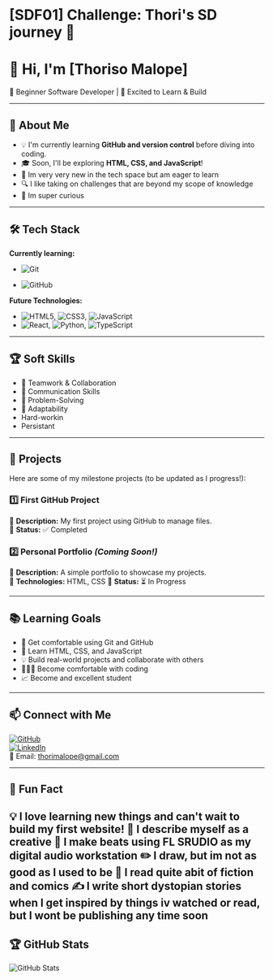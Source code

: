 # [SDF01] Challenge: Thori's SD journey 🚀

# 👋 Hi, I'm [Thoriso Malope]

🌱 Beginner Software Developer | 🚀 Excited to Learn & Build

---

## 🎯 About Me

- 💡 I'm currently learning **GitHub and version control** before diving into coding.
- 🎓 Soon, I'll be exploring **HTML, CSS, and JavaScript**!
- 🤖 Im very very new in the tech space but am eager to learn
- 🔍 I like taking on challenges that are beyond my scope of knowledge
- 📡 Im super curious

---

## 🛠️ Tech Stack

**Currently learning:**

- ![Git](https://img.shields.io/badge/-Git-F05032?style=flat&logo=git&logoColor=white)

- ![GitHub](https://img.shields.io/badge/-GitHub-181717?style=flat-circle&logo=github)

**Future Technologies:**

- ![HTML5](https://img.shields.io/badge/-HTML5-black?style=flat-circle&logo=html5&logoColor=white), ![CSS3](https://img.shields.io/badge/-CSS3-black?style=flat-circle&logo=css3), ![JavaScript](https://img.shields.io/badge/-JavaScript-black?style=flat-circle&logo=javascript)
- ![React](https://img.shields.io/badge/-React-black?style=flat-circle&logo=react), ![Python](https://img.shields.io/badge/-Python-black?style=flat-circle&logo=python), ![TypeScript](https://img.shields.io/badge/-TypeScript-black?style=flat-circle&logo=typescript) 

---

## 🏆 Soft Skills

- 🤝 Teamwork & Collaboration
- 📢 Communication Skills
- 🎯 Problem-Solving
- 🚀 Adaptability
- Hard-workin
- Persistant

---

## 📌 Projects

Here are some of my milestone projects (to be updated as I progress!):

### **1️⃣ First GitHub Project**

🔹 **Description:** My first project using GitHub to manage files.  
🔹 **Status:** ✅ Completed

### **2️⃣ Personal Portfolio** _(Coming Soon!)_

🔹 **Description:** A simple portfolio to showcase my projects.  
🔹 **Technologies:** HTML, CSS
🔹 **Status:** ⏳ In Progress

---

## 📚 Learning Goals

- 🚀 Get comfortable using Git and GitHub
- 🎨 Learn HTML, CSS, and JavaScript
- 💡 Build real-world projects and collaborate with others
- 👨🏾‍💻 Become comfortable with coding
- 📈 Become and excellent student 

---

## 📫 Connect with Me

[![GitHub](https://img.shields.io/badge/-GitHub-181717?style=flat&logo=github&logoColor=white)](https://github.com/thorimalope)  
[![LinkedIn](https://img.shields.io/badge/-LinkedIn-blue?style=flat&logo=linkedin&logoColor=white)](https://linkedin.com/in/thorisomalope)  
📧 Email: [thorimalope@gmail.com](mailto:thorimalope@gmail.com)

---

## 🚀 Fun Fact

💡 I love learning new things and can't wait to build my first website!
🎨 I describe myself as a creative
🎹 I make beats using FL SRUDIO as my digital audio workstation
✏️ I draw, but im not as good as I used to be
📖 I read quite abit of fiction and comics
✍️ I write short dystopian stories when I get inspired by things iv watched or read, but I wont be publishing any time soon
---

## 🏆 GitHub Stats

![GitHub Stats](https://github-readme-stats.vercel.app/api?username=Thorimalope&show_icons=true&theme=radical)
